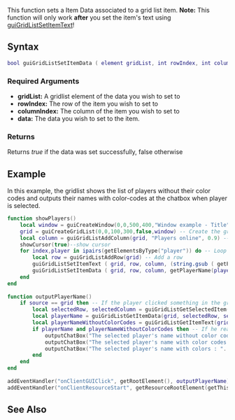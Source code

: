 This function sets a Item Data associated to a grid list item.
**Note:** This function will only work **after** you set the item's text using [guiGridListSetItemText](/docs/guigridlistsetitemtext.md "wikilink")!

Syntax
------

``` lua
bool guiGridListSetItemData ( element gridList, int rowIndex, int columnIndex, var data )
```

### Required Arguments

-   **gridList:** A gridlist element of the data you wish to set to
-   **rowIndex:** The row of the item you wish to set to
-   **columnIndex:** The column of the item you wish to set to
-   **data:** The data you wish to set to the item.

### Returns

Returns *true* if the data was set successfully, false otherwise

Example
-------

In this example, the gridlist shows the list of players without their color codes and outputs their names with color-codes at the chatbox when player is selected.

``` lua
function showPlayers()
    local window = guiCreateWindow(0,0,500,400,"Window example - Title",false) -- Create the window
    grid = guiCreateGridList(0,0,100,300,false,window) -- Create the gridlist
    local column = guiGridListAddColumn(grid, "Players online", 0.9) -- Create a column
    showCursor(true)--show cursor
    for index,player in ipairs(getElementsByType("player")) do -- Loop through all players
        local row = guiGridListAddRow(grid) -- Add a row
        guiGridListSetItemText ( grid, row, column, (string.gsub ( getPlayerName(player), '#%x%x%x%x%x%x', '' ) or getPlayerName(player)), false, false) -- Set it's text to the player's name excluding colorcodes
        guiGridListSetItemData ( grid, row, column, getPlayerName(player)) -- Set it's data to the player's name with colorcodes
    end
end
 
function outputPlayerName()
    if source == grid then -- If the player clicked something in the grid
        local selectedRow, selectedColumn = guiGridListGetSelectedItem(grid) -- See which player he selected
        local playerName = guiGridListGetItemData(grid, selectedRow, selectedColumn) -- Get the selected player's name with color codes   local playerNameWithoutColorCodes = guiGridListGetItemText(grid, selectedRow, selectedColumn) -- Get the selected player's name without color codes
        local playerNameWithoutColorCodes = guiGridListGetItemText(grid, selectedRow, selectedColumn) -- Get the selected player's name without color codes
        if playerName and playerNameWithoutColorCodes then -- If he really selected something
            outputChatBox("The selected player's name without color codes : "..playerNameWithoutColorCodes, 255,255,255,false) -- output without color codes
            outputChatBox("The selected player's name with color codes : "..playerName, 255,255,255,false) -- output with color codes
            outputChatBox("The selected player's name with colors : "..playerName, 255,255,255,true) -- output with colors
        end
    end
end
 
addEventHandler("onClientGUIClick", getRootElement(), outputPlayerName)
addEventHandler("onClientResourceStart", getResourceRootElement(getThisResource()), showPlayers)
```

See Also
--------
